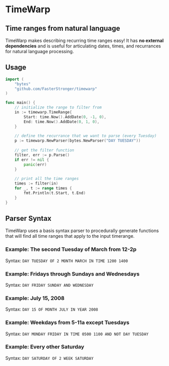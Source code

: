 # TimeWarp
## Time ranges from natural language
TimeWarp makes describing  recurring time ranges easy!  It has **no external dependencies** and is useful for articulating dates, times, and recurrances for natural language processing.

## Usage
```go
import (
    "bytes"
    "github.com/FasterStronger/timewarp"
)

func main() {
    // initialize the range to filter from
    in := timewarp.TimeRange{
        Start: time.Now().AddDate(0, -1, 0), 
        End: time.Now().AddDate(0, 1, 0),
    }
    
    // define the recurrance that we want to parse (every Tuesday)
    p := timewarp.NewParser(bytes.NewParser("DAY TUESDAY"))
    
    // get the filter function
    filter, err := p.Parse()
    if err != nil {
        panic(err)
    }
    
    // print all the time ranges
    times := filter(in)
    for _, t := range times {
        fmt.Println(t.Start, t.End)
    }
}
```

## Parser Syntax
TimeWarp uses a basis syntax parser to procedurally generate functions that will find all time ranges that apply to the input timerange.

### Example: The second Tuesday of March from 12-2p
Syntax: `DAY TUESDAY OF 2 MONTH MARCH IN TIME 1200 1400`

### Example: Fridays through Sundays and Wednesdays
Syntax: `DAY FRIDAY SUNDAY AND WEDNESDAY`

### Example: July 15, 2008
Syntax: `DAY 15 OF MONTH JULY IN YEAR 2008`

### Example: Weekdays from 5-11a except Tuesdays
Syntax: `DAY MONDAY FRIDAY IN TIME 0500 1100 AND NOT DAY TUESDAY`

### Example: Every other Saturday
Syntax: `DAY SATURDAY OF 2 WEEK SATURDAY`
